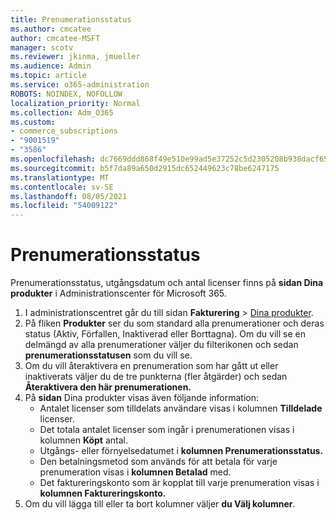 ```yaml
---
title: Prenumerationsstatus
ms.author: cmcatee
author: cmcatee-MSFT
manager: scotv
ms.reviewer: jkinma, jmueller
ms.audience: Admin
ms.topic: article
ms.service: o365-administration
ROBOTS: NOINDEX, NOFOLLOW
localization_priority: Normal
ms.collection: Adm_O365
ms.custom:
- commerce_subscriptions
- "9001519"
- "3586"
ms.openlocfilehash: dc7669ddd868f49e510e99ad5e37252c5d2305208b938dacf65fd92a1d9fb137
ms.sourcegitcommit: b5f7da89a650d2915dc652449623c78be6247175
ms.translationtype: MT
ms.contentlocale: sv-SE
ms.lasthandoff: 08/05/2021
ms.locfileid: "54009122"
---
```

# <a name="subscription-status"></a>Prenumerationsstatus

Prenumerationsstatus, utgångsdatum och antal licenser finns på **sidan Dina produkter** i Administrationscenter för Microsoft 365.

1. I administrationscentret går du till sidan **Fakturering** > [Dina produkter](https://go.microsoft.com/fwlink/p/?linkid=842054).
2. På fliken **Produkter** ser du som standard alla prenumerationer och deras status (Aktiv, Förfallen, Inaktiverad eller Borttagna). Om du vill se en delmängd av alla prenumerationer väljer du filterikonen och sedan **prenumerationsstatusen** som du vill se.
3. Om du vill återaktivera en prenumeration som har gått ut eller inaktiverats väljer du de tre punkterna (fler åtgärder) och sedan **Återaktivera den här prenumerationen.**
4. På **sidan** Dina produkter visas även följande information:
    - Antalet licenser som tilldelats användare visas i kolumnen **Tilldelade** licenser.
    - Det totala antalet licenser som ingår i prenumerationen visas i kolumnen **Köpt** antal.
    - Utgångs- eller förnyelsedatumet i **kolumnen Prenumerationsstatus.**
    - Den betalningsmetod som används för att betala för varje prenumeration visas i **kolumnen Betalad** med.
    - Det faktureringskonto som är kopplat till varje prenumeration visas i **kolumnen Faktureringskonto.**
5. Om du vill lägga till eller ta bort kolumner väljer **du Välj kolumner**.